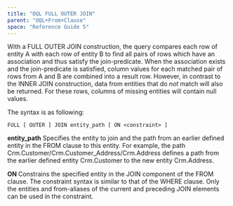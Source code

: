 ```yaml
---
title: "OQL FULL OUTER JOIN"
parent: "OQL+From+Clause"
space: "Reference Guide 5"
---
```



With a FULL OUTER JOIN construction, the query compares each row of entity A with each row of entity B to find all pairs of rows which have an association and thus satisfy the join-predicate. When the association exists and the join-predicate is satisfied, column values for each matched pair of rows from A and B are combined into a result row.
However, in contrast to the INNER JOIN construction, data from entities that do _not_ match will also be returned. For these rows, columns of missing entities will contain null values.

The syntax is as following:

```
FULL [ OUTER ] JOIN entity_path [ ON <constraint> ]

```

**entity_path**
Specifies the entity to join and the path from an earlier defined entity in the FROM clause to this entity.
For example, the path Crm.Customer/Crm.Customer_Address/Crm.Address defines a path from the earlier defined entity Crm.Customer to the new entity Crm.Address.

**ON <constraint>**
Constrains the specified entity in the JOIN component of the FROM clause. The constraint syntax is similar to that of the WHERE clause. Only the entities and from-aliases of the current and preceding JOIN elements can be used in the constraint.
